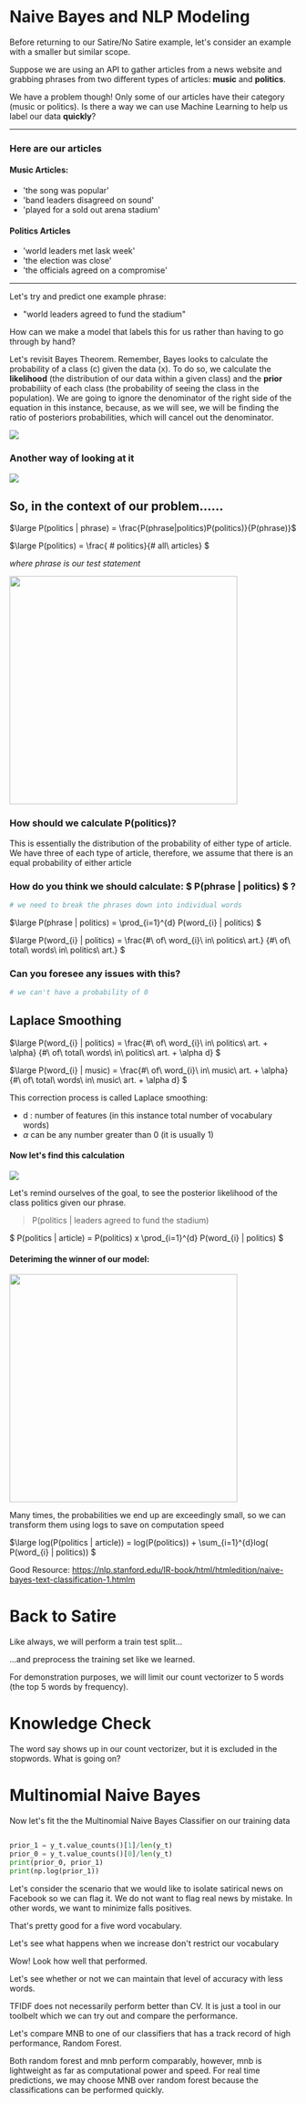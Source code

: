 
# Naive Bayes and NLP Modeling

Before returning to our Satire/No Satire example, let's consider an example with a smaller but similar scope.

Suppose we are using an API to gather articles from a news website and grabbing phrases from two different types of articles:  **music** and **politics**.

We have a problem though! Only some of our articles have their category (music or politics). Is there a way we can use Machine Learning to help us label our data **quickly**?

-------------------------------
### Here are our articles
#### Music Articles:

* 'the song was popular'
* 'band leaders disagreed on sound'
* 'played for a sold out arena stadium'

#### Politics Articles

* 'world leaders met lask week'
* 'the election was close'
* 'the officials agreed on a compromise'
--------------------------------------------------------
Let's try and predict one example phrase:


* "world leaders agreed to fund the stadium"

How can we make a model that labels this for us rather than having to go through by hand?

Let's revisit Bayes Theorem.  Remember, Bayes looks to calculate the probability of a class (c) given the data (x).  To do so, we calculate the **likelihood** (the distribution of our data within a given class) and the **prior** probabiliity of each class (the probability of seeing the class in the population). We are going to ignore the denominator of the right side of the equation in this instance, because, as we will see, we will be finding the ratio of posteriors probabilities, which will cancel out the denominator.

<img src ="./resources/naive_bayes_icon.png">

### Another way of looking at it
<img src = "./resources/another_one.png">

## So, in the context of our problem......



$\large P(politics | phrase) = \frac{P(phrase|politics)P(politics)}{P(phrase)}$

$\large P(politics) = \frac{ \# politics}{\# all\ articles} $

*where phrase is our test statement*

<img src = "./resources/solving_theta.png" width="400">

### How should we calculate P(politics)?

This is essentially the distribution of the probability of either type of article. We have three of each type of article, therefore, we assume that there is an equal probability of either article

### How do you think we should calculate: $ P(phrase | politics) $ ?


```python
# we need to break the phrases down into individual words

```

 $\large P(phrase | politics) = \prod_{i=1}^{d} P(word_{i} | politics) $

 $\large P(word_{i} | politics) = \frac{\#\ of\ word_{i}\ in\ politics\ art.} {\#\ of\ total\ words\ in\ politics\ art.} $

### Can you foresee any issues with this?


```python
# we can't have a probability of 0

```

## Laplace Smoothing
 $\large P(word_{i} | politics) = \frac{\#\ of\ word_{i}\ in\ politics\ art. + \alpha} {\#\ of\ total\ words\ in\ politics\ art. + \alpha d} $

 $\large P(word_{i} | music) = \frac{\#\ of\ word_{i}\ in\ music\ art. + \alpha} {\#\ of\ total\ words\ in\ music\ art. + \alpha d} $

This correction process is called Laplace smoothing:
* d : number of features (in this instance total number of vocabulary words)
* $\alpha$ can be any number greater than 0 (it is usually 1)


#### Now let's find this calculation

<img src="./resources/IMG_0041.jpg">

Let's remind ourselves of the goal, to see the posterior likelihood of the class politics given our phrase. 

> P(politics | leaders agreed to fund the stadium)

 $ P(politics | article) = P(politics) x \prod_{i=1}^{d} P(word_{i} | politics) $

#### Deteriming the winner of our model:

<img src = "./resources/solvingforyhat.png" width= "400">

Many times, the probabilities we end up are exceedingly small, so we can transform them using logs to save on computation speed

$\large log(P(politics | article)) = log(P(politics)) + \sum_{i=1}^{d}log( P(word_{i} | politics)) $





Good Resource: https://nlp.stanford.edu/IR-book/html/htmledition/naive-bayes-text-classification-1.htmlm

# Back to Satire

Like always, we will perform a train test split...

...and preprocess the training set like we learned.

For demonstration purposes, we will limit our count vectorizer to 5 words (the top 5 words by frequency).

# Knowledge Check

The word say shows up in our count vectorizer, but it is excluded in the stopwords.  What is going on?

# Multinomial Naive Bayes

Now let's fit the the Multinomial Naive Bayes Classifier on our training data


```python

prior_1 = y_t.value_counts()[1]/len(y_t)
prior_0 = y_t.value_counts()[0]/len(y_t)
print(prior_0, prior_1)
print(np.log(prior_1))
```

Let's consider the scenario that we would like to isolate satirical news on Facebook so we can flag it.  We do not want to flag real news by mistake. In other words, we want to minimize falls positives.

That's pretty good for a five word vocabulary.

Let's see what happens when we increase don't restrict our vocabulary

Wow! Look how well that performed. 

Let's see whether or not we can maintain that level of accuracy with less words.

TFIDF does not necessarily perform better than CV.  It is just a tool in our toolbelt which we can try out and compare the performance.  

Let's compare MNB to one of our classifiers that has a track record of high performance, Random Forest.

Both random forest and mnb perform comparably, however, mnb is lightweight as far as computational power and speed.  For real time predictions, we may choose MNB over random forest because the classifications can be performed quickly.

